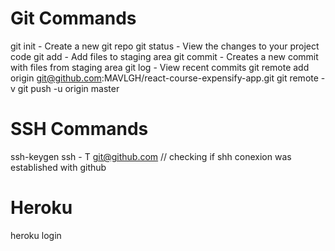 # Git Commands

git init - Create a new git repo
git status - View the changes to your project code
git add - Add files to staging area
git commit - Creates a new commit with files from staging area
git log - View recent commits
git remote add origin git@github.com:MAVLGH/react-course-expensify-app.git
git remote -v
git push -u origin master

# SSH Commands

ssh-keygen
ssh - T git@github.com // checking if shh conexion was established with github

# Heroku
heroku login
